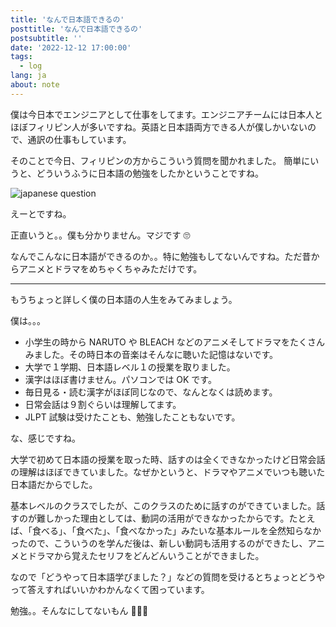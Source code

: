 ```yaml
---
title: 'なんで日本語できるの'
posttitle: 'なんで日本語できるの'
postsubtitle: ''
date: '2022-12-12 17:00:00'
tags:
  - log
lang: ja
about: note
---
```


僕は今日本でエンジニアとして仕事をしてます。エンジニアチームには日本人とほぼフィリピン人が多いですね。英語と日本語両方できる人が僕しかいないので、通訳の仕事もしています。

そのことで今日、フィリピンの方からこういう質問を聞かれました。
簡単にいうと、どういうふうに日本語の勉強をしたかということですね。

![japanese question](/images/posts/note/japanese/japanese.jpg)

えーとですね。

正直いうと。。僕も分かりません。マジです 🙄

なんでこんなに日本語ができるのか。。特に勉強もしてないんですね。ただ昔からアニメとドラマをめちゃくちゃみただけです。

---

もうちょっと詳しく僕の日本語の人生をみてみましょう。

僕は。。。

- 小学生の時から NARUTO や BLEACH などのアニメそしてドラマをたくさんみました。その時日本の音楽はそんなに聴いた記憶はないです。
- 大学で１学期、日本語レベル１の授業を取りました。
- 漢字はほぼ書けません。パソコンでは OK です。
- 毎日見る・読む漢字がほぼ同じなので、なんとなくは読めます。
- 日常会話は９割ぐらいは理解してます。
- JLPT 試験は受けたことも、勉強したこともないです。

な、感じですね。

大学で初めて日本語の授業を取った時、話すのは全くできなかったけど日常会話の理解はほぼできていました。なぜかというと、ドラマやアニメでいつも聴いた日本語だからでした。

基本レベルのクラスでしたが、このクラスのために話すのができていました。話すのが難しかった理由としては、動詞の活用ができなかったからです。たとえば、「食べる」、「食べた」、「食べなかった」みたいな基本ルールを全然知らなかったので、こういうのを学んだ後は、新しい動詞も活用するのができたし、アニメとドラマから覚えたセリフをどんどんいうことができました。

なので「どうやって日本語学びました？」などの質問を受けるとちょっとどうやって答えすればいいかわかんなくて困っています。

勉強。。そんなにしてないもん 🤷🏻‍♂️
